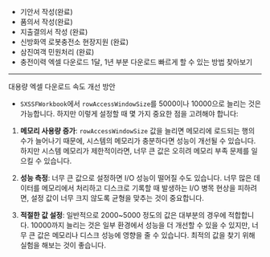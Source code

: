- 기안서 작성(완료)
- 품의서 작성(완료)
- 지출결의서 작성 (완료)
- 신방화역 로봇충전소 현장지원 (완료)
- 삼진여객 민원처리 (완료)
- 충전이력 엑셀 다운로드 1달, 1년 부분 다운로드 빠르게 할 수 있는 방법 찾아보기

---
대용량 엑셀 다운로드 속도 개선 방안


- `SXSSFWorkbook`에서 `rowAccessWindowSize`를 5000이나 10000으로 늘리는 것은 가능합니다. 하지만 이렇게 설정할 때 몇 가지 중요한 점을 고려해야 합니다:

1. **메모리 사용량 증가**: `rowAccessWindowSize` 값을 늘리면 메모리에 로드되는 행의 수가 늘어나기 때문에, 시스템의 메모리가 충분하다면 성능이 개선될 수 있습니다. 하지만 시스템 메모리가 제한적이라면, 너무 큰 값은 오히려 메모리 부족 문제를 일으킬 수 있습니다.
    
2. **성능 측정**: 너무 큰 값으로 설정하면 I/O 성능이 떨어질 수도 있습니다. 너무 많은 데이터를 메모리에서 처리하고 디스크로 기록할 때 발생하는 I/O 병목 현상을 피하려면, 설정 값이 너무 크지 않도록 균형을 맞추는 것이 중요합니다.
    
3. **적절한 값 설정**: 일반적으로 2000~5000 정도의 값은 대부분의 경우에 적합합니다. 10000까지 늘리는 것은 일부 환경에서 성능을 더 개선할 수 있을 수 있지만, 너무 큰 값은 메모리나 디스크 성능에 영향을 줄 수 있습니다. 최적의 값을 찾기 위해 실험을 해보는 것이 좋습니다.